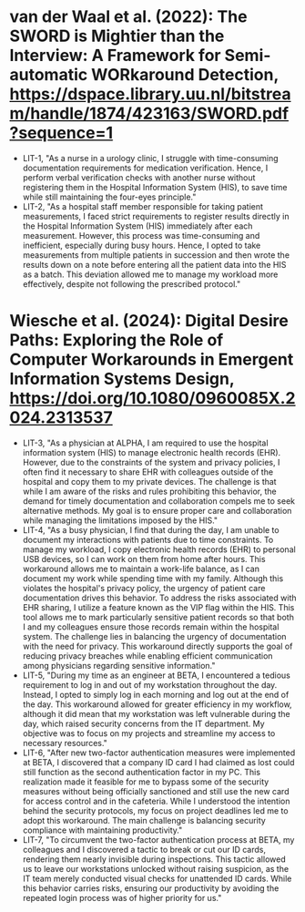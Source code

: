 
# van der Waal et al. (2022): The SWORD is Mightier than the Interview: A Framework for Semi-automatic WORkaround Detection, https://dspace.library.uu.nl/bitstream/handle/1874/423163/SWORD.pdf?sequence=1

* LIT-1, "As a nurse in a urology clinic, I struggle with time-consuming documentation requirements for medication verification. Hence, I perform verbal verification checks with another nurse without registering them in the Hospital Information System (HIS), to save time while still maintaining the four-eyes principle."
* LIT-2, "As a hospital staff member responsible for taking patient measurements, I faced strict requirements to register results directly in the Hospital Information System (HIS) immediately after each measurement. However, this process was time-consuming and inefficient, especially during busy hours. Hence, I opted to take measurements from multiple patients in succession and then wrote the results down on a note before entering all the patient data into the HIS as a batch. This deviation allowed me to manage my workload more effectively, despite not following the prescribed protocol."

# Wiesche et al. (2024): Digital Desire Paths: Exploring the Role of Computer Workarounds in Emergent Information Systems Design, https://doi.org/10.1080/0960085X.2024.2313537

* LIT-3, "As a physician at ALPHA, I am required to use the hospital information system (HIS) to manage electronic health records (EHR). However, due to the constraints of the system and privacy policies, I often find it necessary to share EHR with colleagues outside of the hospital and copy them to my private devices. The challenge is that while I am aware of the risks and rules prohibiting this behavior, the demand for timely documentation and collaboration compels me to seek alternative methods. My goal is to ensure proper care and collaboration while managing the limitations imposed by the HIS."
* LIT-4, "As a busy physician, I find that during the day, I am unable to document my interactions with patients due to time constraints. To manage my workload, I copy electronic health records (EHR) to personal USB devices, so I can work on them from home after hours. This workaround allows me to maintain a work-life balance, as I can document my work while spending time with my family. Although this violates the hospital's privacy policy, the urgency of patient care documentation drives this behavior. To address the risks associated with EHR sharing, I utilize a feature known as the VIP flag within the HIS. This tool allows me to mark particularly sensitive patient records so that both I and my colleagues ensure those records remain within the hospital system. The challenge lies in balancing the urgency of documentation with the need for privacy. This workaround directly supports the goal of reducing privacy breaches while enabling efficient communication among physicians regarding sensitive information."
* LIT-5, "During my time as an engineer at BETA, I encountered a tedious requirement to log in and out of my workstation throughout the day. Instead, I opted to simply log in each morning and log out at the end of the day. This workaround allowed for greater efficiency in my workflow, although it did mean that my workstation was left vulnerable during the day, which raised security concerns from the IT department. My objective was to focus on my projects and streamline my access to necessary resources."
* LIT-6, "After new two-factor authentication measures were implemented at BETA, I discovered that a company ID card I had claimed as lost could still function as the second authentication factor in my PC. This realization made it feasible for me to bypass some of the security measures without being officially sanctioned and still use the new card for access control and in the cafeteria. While I understood the intention behind the security protocols, my focus on project deadlines led me to adopt this workaround. The main challenge is balancing security compliance with maintaining productivity."
* LIT-7, "To circumvent the two-factor authentication process at BETA, my colleagues and I discovered a tactic to break or cut our ID cards, rendering them nearly invisible during inspections. This tactic allowed us to leave our workstations unlocked without raising suspicion, as the IT team merely conducted visual checks for unattended ID cards. While this behavior carries risks, ensuring our productivity by avoiding the repeated login process was of higher priority for us."
